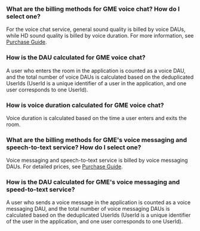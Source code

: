 ### What are the billing methods for GME voice chat? How do I select one?
For the voice chat service, general sound quality is billed by voice DAUs, while HD sound quality is billed by voice duration. For more information, see [Purchase Guide](https://intl.cloud.tencent.com/document/product/607/17808).

### How is the DAU calculated for GME voice chat?
A user who enters the room in the application is counted as a voice DAU, and the total number of voice DAUs is calculated based on the deduplicated UserIds (UserId is a unique identifier of a user in the application, and one user corresponds to one UserId).


### How is voice duration calculated for GME voice chat?
Voice duration is calculated based on the time a user enters and exits the room.


### What are the billing methods for GME's voice messaging and speech-to-text service? How do I select one?
Voice messaging and speech-to-text service is billed by voice messaging DAUs. For detailed prices, see [Purchase Guide](https://intl.cloud.tencent.com/document/product/607/17808).


### How is the DAU calculated for GME's voice messaging and speed-to-text service?
A user who sends a voice message in the application is counted as a voice messaging DAU, and the total number of voice messaging DAUs is calculated based on the deduplicated UserIds (UserId is a unique identifier of the user in the application, and one user corresponds to one UserId).



